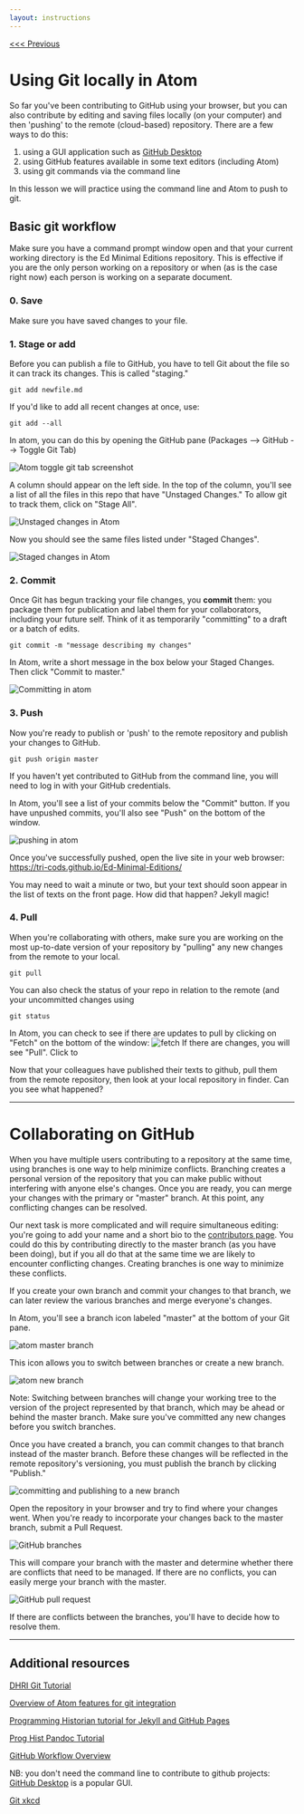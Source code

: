 ```yaml
---
layout: instructions
---
```


[<<< Previous](preparing-text.md)

# Using Git locally in Atom

So far you've been contributing to GitHub using your browser, but you can also contribute by editing and saving files locally (on your computer) and then 'pushing' to the remote (cloud-based) repository. There are a few ways to do this:

1. using a GUI application such as [GitHub Desktop](https://desktop.github.com/)
2. using GitHub features available in some text editors (including Atom)
3. using git commands via the command line

In this lesson we will practice using the command line and Atom to push to git.

## Basic git workflow

Make sure you have a command prompt window open and that your current working directory is the Ed Minimal Editions repository. This is effective if you are the only person working on a repository or when (as is the case right now) each person is working on a separate document.

### 0. Save

Make sure you have saved changes to your file.

### 1. Stage or add

Before you can publish a file to GitHub, you have to tell Git about the file so it can track its changes. This is called "staging."

`git add newfile.md`

 If you'd like to add all recent changes at once, use:

`git add --all`

In atom, you can do this by opening the GitHub pane (Packages --> GitHub --> Toggle Git Tab)

![Atom toggle git tab screenshot](/sections/git-tab.png)

A column should appear on the left side. In the top of the column, you'll see a list of all the files in this repo that have "Unstaged Changes." To allow git to track them, click on "Stage All".

![Unstaged changes in Atom](/sections/unstaged.png)

Now you should see the same files listed under "Staged Changes".

![Staged changes in Atom](/sections/staged.png)


### 2. Commit

Once Git has begun tracking your file changes, you **commit** them: you package them for publication and label them for your collaborators, including your future self. Think of it as temporarily "committing" to a draft or a batch of edits.

`git commit -m "message describing my changes"`

In Atom, write a short message in the box below your Staged Changes. Then click "Commit to master."

![Committing in atom](/sections/commit.png)

### 3. Push

Now you're ready to publish or 'push' to the remote repository and publish your changes to GitHub.

`git push origin master`

If you haven't yet contributed to GitHub from the command line, you will need to log in with your GitHub credentials.

In Atom, you'll see a list of your commits below the "Commit" button. If you have unpushed commits, you'll also see "Push" on the bottom of the window.

![pushing in atom](/sections/push.png)

Once you've successfully pushed, open the live site in your web browser: https://tri-cods.github.io/Ed-Minimal-Editions/

You may need to wait a minute or two, but your text should soon appear in the list of texts on the front page. How did that happen? Jekyll magic!

### 4. Pull

When you're collaborating with others, make sure you are working on the most up-to-date version of your repository by "pulling" any new changes from the remote to your local.

`git pull`

You can also check the status of your repo in relation to the remote (and your uncommitted changes using

`git status`

In Atom, you can check to see if there are updates to pull by clicking  on "Fetch" on the bottom of the window: ![fetch](/sections/fetch.png) If there are changes, you will see "Pull". Click to

Now that your colleagues have published their texts to github, pull them from the remote repository, then look at your local repository in finder. Can you see what happened?

---

# Collaborating on GitHub

When you have multiple users contributing to a repository at the same time, using branches is one way to help minimize conflicts. Branching creates a personal version of the repository that you can make public without interfering with anyone else's changes. Once you are ready, you can merge your changes with the primary or "master" branch. At this point, any conflicting changes can be resolved.

Our next task is more complicated and will require simultaneous editing: you're going to add your name and a short bio to the [contributors page](https://github.com/tri-cods/Ed-Minimal-Editions/blob/master/contributors.md). You could do this by contributing directly to the master branch (as you have been doing), but if you all do that at the same time we are likely to encounter conflicting changes. Creating branches is one way to minimize these conflicts.

If you create your own branch and commit your changes to that branch, we can later review the various branches and merge everyone's changes.

In Atom, you'll see a branch icon labeled "master" at the bottom of your Git pane.

![atom master branch](/sections/branch.png)

This icon allows you to switch between branches or create a new branch.

![atom new branch](/sections/new-branch.png)

Note: Switching between branches will change your working tree to the version of the project represented by that branch, which may be ahead or behind the master branch. Make sure you've committed any new changes before you switch branches.

Once you have created a branch, you can commit changes to that branch instead of the master branch. Before these changes will be reflected in the remote repository's versioning, you must publish the branch by clicking "Publish."

![committing and publishing to a new branch](publish-branch.png)

Open the repository in your browser and try to find where your changes went. When you're ready to incorporate your changes back to the master branch, submit a Pull Request.

![GitHub branches](github-branches.png)

This will compare your branch with the master and determine whether there are conflicts that need to be managed. If there are no conflicts, you can easily merge your branch with the master.

![GitHub pull request](pull-request.png)

If there are conflicts between the branches, you'll have to decide how to resolve them. 

---

## Additional resources

[DHRI Git Tutorial](https://github.com/DHRI-Curriculum/git)

[Overview of Atom features for git integration](https://flight-manual.atom.io/using-atom/sections/version-control-in-atom/)

[Programming Historian tutorial for Jekyll and GitHub Pages](https://programminghistorian.org/en/lessons/building-static-sites-with-jekyll-github-pages)

[Prog Hist Pandoc Tutorial](https://programminghistorian.org/en/lessons/sustainable-authorship-in-plain-text-using-pandoc-and-markdown)

[GitHub Workflow Overview](https://guides.github.com/introduction/flow/)

NB: you don't need the command line to contribute to github projects: [GitHub Desktop](https://programminghistorian.org/en/lessons/getting-started-with-github-desktop) is a popular GUI.

[Git xkcd](https://xkcd.com/1597/)
